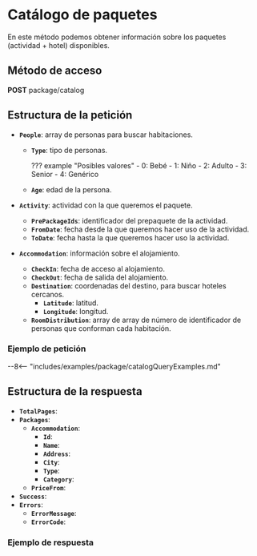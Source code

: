 # Catálogo de paquetes

En este método podemos obtener información sobre los paquetes (actividad + hotel) disponibles.

## Método de acceso

**POST** package/catalog

## Estructura de la petición

- **``People``**: array de personas para buscar habitaciones.
    - **``Type``**: tipo de personas.

        ??? example "Posibles valores"
            - 0: Bebé
            - 1: Niño
            - 2: Adulto
            - 3: Senior
            - 4: Genérico

    - **``Age``**: edad de la persona.

- **``Activity``**: actividad con la que queremos el paquete.
    - **``PrePackageIds``**: identificador del prepaquete de la actividad.
    - **``FromDate``**: fecha desde la que queremos hacer uso de la actividad.
    - **``ToDate``**: fecha hasta la que queremos hacer uso la actividad.

- **``Accommodation``**: información sobre el alojamiento.
    - **``CheckIn``**: fecha de acceso al alojamiento.
    - **``CheckOut``**: fecha de salida del alojamiento.
    - **``Destination``**: coordenadas del destino, para buscar hoteles cercanos.
        - **``Latitude``**: latitud.
        - **``Longitude``**: longitud.
    - **``RoomDistribution``**: array de array de número de identificador de personas que conforman cada habitación.

### Ejemplo de petición

--8<-- "includes/examples/package/catalogQueryExamples.md"

## Estructura de la respuesta

- **``TotalPages``**:
- **``Packages``**:
    - **``Accommodation``**:
        - **``Id``**:
        - **``Name``**:
        - **``Address``**:
        - **``City``**:
        - **``Type``**:
        - **``Category``**:
    - **``PriceFrom``**:
- **``Success``**:
- **``Errors``**:
    - **``ErrorMessage``**:
    - **``ErrorCode``**:

### Ejemplo de respuesta
